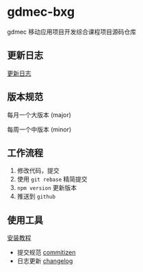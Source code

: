# gdmec-bxg
gdmec 移动应用项目开发综合课程项目源码仓库



## 更新日志

[更新日志](https://github.com/moreant/gdmec-bxg/blob/master/CHANGELOG.md)



## 版本规范

每月一个大版本 (major)

每周一个中版本 (minor)



## 工作流程

1. 修改代码，提交
2. 使用 `git rebase`  精简提交
3. `npm version` 更新版本
4. 推送到 `github`



## 使用工具

[安装教程](https://segmentfault.com/a/1190000020924364?utm_source=tag-newest)

- 提交规范 [commitizen](https://github.com/commitizen/cz-cli)
- 日志更新 [changelog](https://github.com/conventional-changelog/conventional-changelog/tree/master/packages/conventional-changelog-cli)